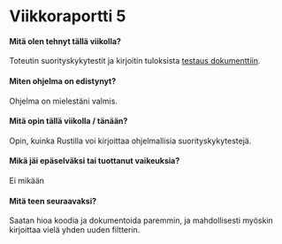 # Viikkoraportti 5

#### Mitä olen tehnyt tällä viikolla?
Toteutin suorityskykytestit ja kirjoitin tuloksista [testaus dokumenttiin](docs/Testausdokumentti.md).

#### Miten ohjelma on edistynyt?
Ohjelma on mielestäni valmis.

#### Mitä opin tällä viikolla / tänään?
Opin, kuinka Rustilla voi kirjoittaa ohjelmallisia suorityskykytestejä.

#### Mikä jäi epäselväksi tai tuottanut vaikeuksia?
Ei mikään

#### Mitä teen seuraavaksi?
Saatan hioa koodia ja dokumentoida paremmin, ja mahdollisesti myöskin kirjoittaa vielä yhden uuden filtterin.
